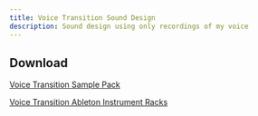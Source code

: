 ```yaml
---
title: Voice Transition Sound Design
description: Sound design using only recordings of my voice
---
```

## Download

[Voice Transition Sample Pack](voice_transition_sample_pack.zip)

[Voice Transition Ableton Instrument Racks](voice_transition_ableton_instrument_racks.zip)